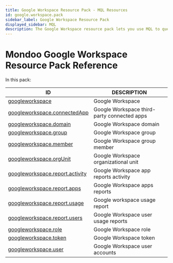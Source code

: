 ```yaml
---
title: Google Workspace Resource Pack - MQL Resources
id: google.workspace.pack
sidebar_label: Google Workspace Resource Pack
displayed_sidebar: MQL
description: The Google Workspace resource pack lets you use MQL to query and assess the security of your Google Workspace identities and configuration.
---
```


# Mondoo Google Workspace Resource Pack Reference

In this pack:

| ID                                                                    | DESCRIPTION                                 |
| --------------------------------------------------------------------- | ------------------------------------------- |
| [googleworkspace](googleworkspace.md)                                 | Google Workspace                            |
| [googleworkspace.connectedApp](googleworkspace.connectedapp.md)       | Google Workspace third-party connected apps |
| [googleworkspace.domain](googleworkspace.domain.md)                   | Google Workspace domain                     |
| [googleworkspace.group](googleworkspace.group.md)                     | Google Workspace group                      |
| [googleworkspace.member](googleworkspace.member.md)                   | Google Workspace group member               |
| [googleworkspace.orgUnit](googleworkspace.orgunit.md)                 | Google Workspace organizational unit        |
| [googleworkspace.report.activity](googleworkspace.report.activity.md) | Google Workspace app reports activity       |
| [googleworkspace.report.apps](googleworkspace.report.apps.md)         | Google Workspace apps reports               |
| [googleworkspace.report.usage](googleworkspace.report.usage.md)       | Google workspace usage report               |
| [googleworkspace.report.users](googleworkspace.report.users.md)       | Google Workspace user usage reports         |
| [googleworkspace.role](googleworkspace.role.md)                       | Google Workspace role                       |
| [googleworkspace.token](googleworkspace.token.md)                     | Google Workspace token                      |
| [googleworkspace.user](googleworkspace.user.md)                       | Google Workspace user accounts              |
